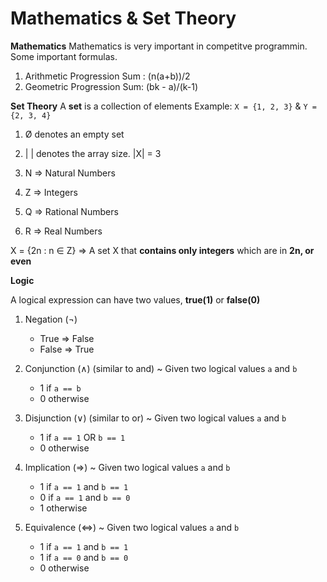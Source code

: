 # Mathematics & Set Theory

**Mathematics**
Mathematics is very important in competitve programmin. Some important formulas.

1. Arithmetic Progression Sum : (n(a+b))/2
2. Geometric Progression Sum: (bk - a)/(k-1)

**Set Theory**
A **set** is a collection of elements
Example: ```X = {1, 2, 3}``` & ```Y = {2, 3, 4}```

1. Ø denotes an empty set
2. | | denotes the array size. |X| = 3

1. N => Natural Numbers
2. Z => Integers
3. Q => Rational Numbers
4. R => Real Numbers

X = {2n : n ∈ Z} => A set X that **contains only integers** which are in **2n, or even**

**Logic**

A logical expression can have two values, **true(1)** or **false(0)**
1. Negation (¬)
    - True => False
    - False => True

2. Conjunction (∧) (similar to and) ~ Given two logical values ```a``` and ```b```
    - 1 if ```a == b```
    - 0 otherwise

3. Disjunction (∨) (similar to or) ~ Given two logical values ```a``` and ```b```
    - 1 if ```a == 1``` OR ```b == 1```
    - 0 otherwise

4. Implication (=>) ~ Given two logical values ```a``` and ```b```
    - 1 if ```a == 1``` and ```b == 1```
    - 0 if ```a == 1``` and ```b == 0```
    - 1 otherwise

5. Equivalence (<=>) ~ Given two logical values ```a``` and ```b```
    - 1 if ```a == 1``` and ```b == 1```
    - 1 if ```a == 0``` and ```b == 0```
    - 0 otherwise